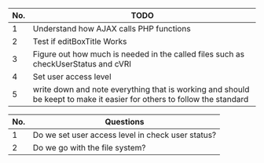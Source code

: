 | No. | TODO |
| --- | --- |
| 1 | Understand how AJAX calls PHP functions |
| 2 | Test if editBoxTitle Works |
| 3 | Figure out how much is needed in the called files such as checkUserStatus and cVRI |
| 4 | Set user access level |
| 5 | write down and note everything that is working and should be keept to make it easier for others to follow the standard |

| No. | Questions|
| --- | --- |
| 1 | Do we set user access level in check user status? | 
| 2 | Do we go with the file system? |